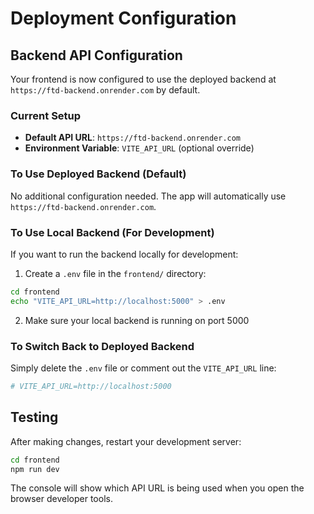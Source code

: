 # Deployment Configuration

## Backend API Configuration

Your frontend is now configured to use the deployed backend at `https://ftd-backend.onrender.com` by default.

### Current Setup
- **Default API URL**: `https://ftd-backend.onrender.com`
- **Environment Variable**: `VITE_API_URL` (optional override)

### To Use Deployed Backend (Default)
No additional configuration needed. The app will automatically use `https://ftd-backend.onrender.com`.

### To Use Local Backend (For Development)
If you want to run the backend locally for development:

1. Create a `.env` file in the `frontend/` directory:
```bash
cd frontend
echo "VITE_API_URL=http://localhost:5000" > .env
```

2. Make sure your local backend is running on port 5000

### To Switch Back to Deployed Backend
Simply delete the `.env` file or comment out the `VITE_API_URL` line:
```bash
# VITE_API_URL=http://localhost:5000
```

## Testing
After making changes, restart your development server:
```bash
cd frontend
npm run dev
```

The console will show which API URL is being used when you open the browser developer tools. 